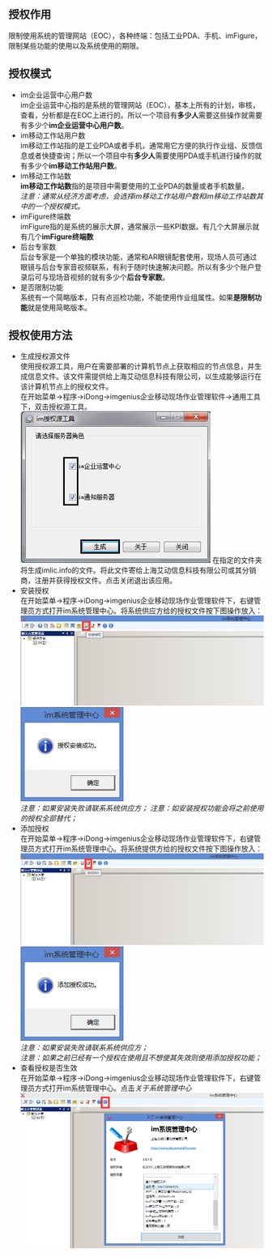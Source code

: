 ## 授权作用  
限制使用系统的管理网站（EOC），各种终端：包括工业PDA、手机、imFigure，限制某些功能的使用以及系统使用的期限。
## 授权模式
* im企业运营中心用户数  
im企业运营中心指的是系统的管理网站（EOC），基本上所有的计划，审核，查看，分析都是在EOC上进行的。所以一个项目有**多少人**需要这些操作就需要有多少个**im企业运营中心用户数**。
* im移动工作站用户数  
im移动工作站指的是工业PDA或者手机，通常用它方便的执行作业组、反馈信息或者快捷查询；所以一个项目中有**多少人**需要使用PDA或手机进行操作的就有多少个**im移动工作站用户数**。
* im移动工作站数  
**im移动工作站数**指的是项目中需要使用的工业PDA的数量或者手机数量。  
*注意：通常从经济方面考虑，会选择im移动工作站用户数和im移动工作站数其中的一个授权模式。*
* imFigure终端数  
imFigure指的是系统的展示大屏，通常展示一些KPI数据。有几个大屏展示就有几个**imFigure终端数**
* 后台专家数  
后台专家是一个单独的模块功能，通常和AR眼镜配套使用，现场人员可通过眼镜与后台专家音视频联系，有利于随时快速解决问题。所以有多少个账户登录后可与现场音视频的就有多少个**后台专家数**。
* 是否限制功能  
系统有一个简略版本，只有点巡检功能，不能使用作业组属性。如果**是限制功能**就是使用简略版本。
## 授权使用方法
* 生成授权源文件  
使用授权源工具，用户在需要部署的计算机节点上获取相应的节点信息，并生成信息文件。该文件需提供给上海艾动信息科技有限公司，以生成能够运行在该计算机节点上的授权文件。  
在开始菜单→程序→iDong→imgenius企业移动现场作业管理软件→通用工具下，双击授权源工具。
![生成授权源](./images/授权源.png)
在指定的文件夹将生成imlic.info的文件。将此文件寄给上海艾动信息科技有限公司或其分销商，注册并获得授权文件。点击关闭退出该应用。
* 安装授权  
在开始菜单→程序→iDong→imgenius企业移动现场作业管理软件下，右键管理员方式打开im系统管理中心。将系统供应方给的授权文件按下图操作放入：
![安装授权1](./images/安装授权1.png)
![安装授权2](./images/安装授权2.png)  
*注意：如果安装失败请联系系统供应方；*
*注意：如安装授权功能会将之前使用的授权全部替代；*
* 添加授权  
在开始菜单→程序→iDong→imgenius企业移动现场作业管理软件下，右键管理员方式打开im系统管理中心。将系统提供方给的授权文件按下图操作放入：
![添加授权1](./images/添加授权1.png)
![添加授权2](./images/添加授权2.png)  
*注意：如果安装失败请联系系统供应方；*  
*注意：如果之前已经有一个授权在使用且不想使其失效则使用添加授权功能；*
* 查看授权是否生效  
在开始菜单→程序→iDong→imgenius企业移动现场作业管理软件下，右键管理员方式打开im系统管理中心。点击*关于系统管理中心*
![授权查看](./images/授权查看.png)  
